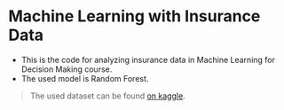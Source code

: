 # Machine Learning with Insurance Data
- This is the code for analyzing insurance data in Machine Learning for Decision Making course.
- The used model is Random Forest.
> The used dataset can be found [on kaggle](https://www.kaggle.com/datasets/anmolkumar/health-insurance-cross-sell-prediction/data?select=train.csv).
